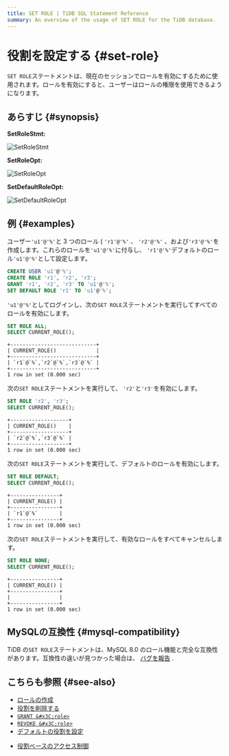 ```yaml
---
title: SET ROLE | TiDB SQL Statement Reference
summary: An overview of the usage of SET ROLE for the TiDB database.
---
```


# 役割を設定する {#set-role}

`SET ROLE`ステートメントは、現在のセッションでロールを有効にするために使用されます。ロールを有効にすると、ユーザーはロールの権限を使用できるようになります。

## あらすじ {#synopsis}

**SetRoleStmt:**

![SetRoleStmt](https://download.pingcap.com/images/docs/sqlgram/SetRoleStmt.png)

**SetRoleOpt:**

![SetRoleOpt](https://download.pingcap.com/images/docs/sqlgram/SetRoleOpt.png)

**SetDefaultRoleOpt:**

![SetDefaultRoleOpt](https://download.pingcap.com/images/docs/sqlgram/SetDefaultRoleOpt.png)

## 例 {#examples}

ユーザー`'u1'@'%'`と 3 つのロール ( `'r1'@'%'` 、 `'r2'@'%'` 、および`'r3'@'%'`を作成します。これらのロールを`'u1'@'%'`に付与し、 `'r1'@'%'`デフォルトのロール`'u1'@'%'`として設定します。

```sql
CREATE USER 'u1'@'%';
CREATE ROLE 'r1', 'r2', 'r3';
GRANT 'r1', 'r2', 'r3' TO 'u1'@'%';
SET DEFAULT ROLE 'r1' TO 'u1'@'%';
```

`'u1'@'%'`としてログインし、次の`SET ROLE`ステートメントを実行してすべてのロールを有効にします。

```sql
SET ROLE ALL;
SELECT CURRENT_ROLE();
```

    +----------------------------+
    | CURRENT_ROLE()             |
    +----------------------------+
    | `r1`@`%`,`r2`@`%`,`r3`@`%` |
    +----------------------------+
    1 row in set (0.000 sec)

次の`SET ROLE`ステートメントを実行して、 `'r2'`と`'r3'`を有効にします。

```sql
SET ROLE 'r2', 'r3';
SELECT CURRENT_ROLE();
```

    +-------------------+
    | CURRENT_ROLE()    |
    +-------------------+
    | `r2`@`%`,`r3`@`%` |
    +-------------------+
    1 row in set (0.000 sec)

次の`SET ROLE`ステートメントを実行して、デフォルトのロールを有効にします。

```sql
SET ROLE DEFAULT;
SELECT CURRENT_ROLE();
```

    +----------------+
    | CURRENT_ROLE() |
    +----------------+
    | `r1`@`%`       |
    +----------------+
    1 row in set (0.000 sec)

次の`SET ROLE`ステートメントを実行して、有効なロールをすべてキャンセルします。

```sql
SET ROLE NONE;
SELECT CURRENT_ROLE();
```

    +----------------+
    | CURRENT_ROLE() |
    +----------------+
    |                |
    +----------------+
    1 row in set (0.000 sec)

## MySQLの互換性 {#mysql-compatibility}

TiDB の`SET ROLE`ステートメントは、MySQL 8.0 のロール機能と完全な互換性があります。互換性の違いが見つかった場合は、 [バグを報告](https://docs.pingcap.com/tidb/stable/support) .

## こちらも参照 {#see-also}

-   [ロールの作成](/sql-statements/sql-statement-create-role.md)
-   [役割を削除する](/sql-statements/sql-statement-drop-role.md)
-   [`GRANT &#x3C;role>`](/sql-statements/sql-statement-grant-role.md)
-   [`REVOKE &#x3C;role>`](/sql-statements/sql-statement-revoke-role.md)
-   [デフォルトの役割を設定](/sql-statements/sql-statement-set-default-role.md)

<CustomContent platform="tidb">

-   [役割ベースのアクセス制御](/role-based-access-control.md)

</CustomContent>

